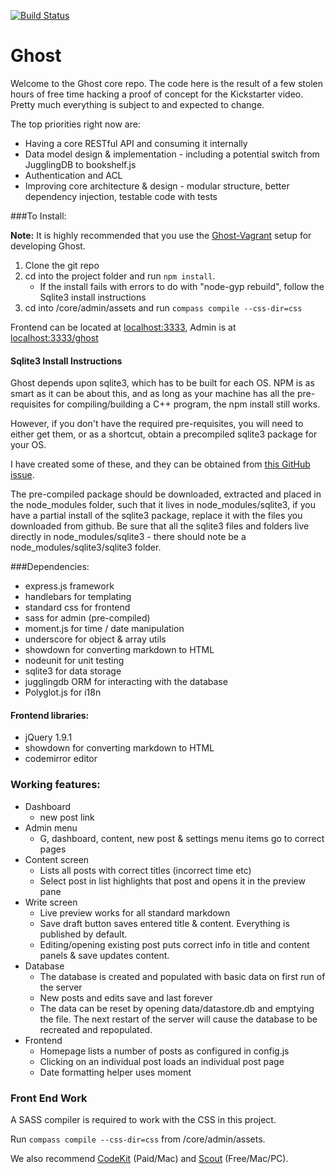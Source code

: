 [![Build Status](https://magnum.travis-ci.com/TryGhost/Ghost.png?token=hMRLUurj2P3wzBdscyQs&branch=master)](https://magnum.travis-ci.com/TryGhost/Ghost)

# Ghost

Welcome to the Ghost core repo. The code here is the result of a few stolen hours of free time hacking a proof of concept for the Kickstarter video. Pretty much everything is subject to and expected to change.

The top priorities right now are:

* Having a core RESTful API and consuming it internally
* Data model design & implementation - including a potential switch from JugglingDB to bookshelf.js
* Authentication and ACL
* Improving core architecture & design - modular structure, better dependency injection, testable code with tests



###To Install:

**Note:** It is highly recommended that you use the [Ghost-Vagrant](https://github.com/TryGhost/Ghost-Vagrant) setup for developing Ghost.

1. Clone the git repo
1. cd into the project folder and run ```npm install```.
	* If the install fails with errors to do with "node-gyp rebuild", follow the Sqlite3 install instructions
1. cd into /core/admin/assets and run ```compass compile --css-dir=css```


Frontend can be located at [localhost:3333](localhost:3333), Admin is at [localhost:3333/ghost](localhost:3333/ghost)


#### Sqlite3 Install Instructions
Ghost depends upon sqlite3, which has to be built for each OS. NPM is as smart as it can be about this, and as long as your machine has all the pre-requisites for compiling/building a C++ program, the npm install still works.

However, if you don't have the required pre-requisites, you will need to either get them, or as a shortcut, obtain a precompiled sqlite3 package for your OS.

I have created some of these, and they can be obtained from [this GitHub issue](https://github.com/developmentseed/node-sqlite3/issues/106).

The pre-compiled package should be downloaded, extracted and placed in the node\_modules folder, such that it lives in node\_modules/sqlite3, if you have a partial install of the sqlite3 package, replace it with the files you downloaded from github. Be sure that all the sqlite3 files and folders live directly in node\_modules/sqlite3 - there should note be a node\_modules/sqlite3/sqlite3 folder.


###Dependencies:

* express.js framework
* handlebars for templating
* standard css for frontend
* sass for admin (pre-compiled)
* moment.js for time / date manipulation
* underscore for object & array utils
* showdown for converting markdown to HTML
* nodeunit for unit testing
* sqlite3 for data storage
* jugglingdb ORM for interacting with the database
* Polyglot.js for i18n

#### Frontend libraries:

* jQuery 1.9.1
* showdown for converting markdown to HTML
* codemirror editor

### Working features:

* Dashboard
	* new post link
* Admin menu
	* G, dashboard, content, new post & settings menu items go to correct pages
* Content screen
	* Lists all posts with correct titles (incorrect time etc)
    * Select post in list highlights that post and opens it in the preview pane
* Write screen
	* Live preview works for all standard markdown
    * Save draft button saves entered title & content. Everything is published by default.
    * Editing/opening existing post puts correct info in title and content panels & save updates content.
* Database
	* The database is created and populated with basic data on first run of the server
    * New posts and edits save and last forever
    * The data can be reset by opening data/datastore.db and emptying the file. The next restart of the server will cause the database to be recreated and repopulated.
* Frontend
	* Homepage lists a number of posts as configured in config.js
    * Clicking on an individual post loads an individual post page
    * Date formatting helper uses moment

### Front End Work

A SASS compiler is required to work with the CSS in this project.

Run ```compass compile --css-dir=css``` from /core/admin/assets.

We also recommend [CodeKit](http://incident57.com/codekit/) (Paid/Mac) and [Scout](http://mhs.github.io/scout-app/) (Free/Mac/PC).
